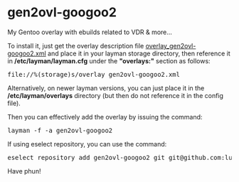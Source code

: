 gen2ovl-googoo2
===============

My Gentoo overlay with ebuilds related to VDR &amp; more...


To install it, just get the overlay description file [overlay_gen2ovl-googoo2.xml](https://github.com/lucianm/gen2ovl-googoo2/raw/master/overlay_gen2ovl-googoo2.xml) and place it in your layman storage directory, then reference it in <b>/etc/layman/layman.cfg</b> under the <b>"overlays:"</b> section as follows:

<pre>file://%(storage)s/overlay_gen2ovl-googoo2.xml</pre>

Alternatively, on newer layman versions, you can just place it in the <b>/etc/layman/overlays</b> directory (but then do not reference it in the config file).

Then you can effectively add the overlay by issuing the command:

<pre>layman -f -a gen2ovl-googoo2</pre>

If using eselect repository, you can use the command:

<pre>eselect repository add gen2ovl-googoo2 git git@github.com:lucianm/gen2ovl-googoo2.git</pre>

Have phun!

